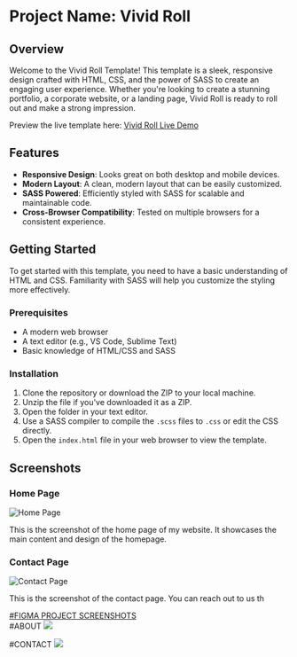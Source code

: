 # Project Name: Vivid Roll 

## Overview
Welcome to the Vivid Roll Template! This template is a sleek, responsive design crafted with HTML, CSS, and the power of SASS to create an engaging user experience. Whether you're looking to create a stunning portfolio, a corporate website, or a landing page, Vivid Roll is ready to roll out and make a strong impression.

Preview the live template here: [Vivid Roll Live Demo](https://vivid-roll-405.netlify.app/)

## Features
- **Responsive Design**: Looks great on both desktop and mobile devices.
- **Modern Layout**: A clean, modern layout that can be easily customized.
- **SASS Powered**: Efficiently styled with SASS for scalable and maintainable code.
- **Cross-Browser Compatibility**: Tested on multiple browsers for a consistent experience.

## Getting Started
To get started with this template, you need to have a basic understanding of HTML and CSS. Familiarity with SASS will help you customize the styling more effectively.

### Prerequisites
- A modern web browser
- A text editor (e.g., VS Code, Sublime Text)
- Basic knowledge of HTML/CSS and SASS

### Installation
1. Clone the repository or download the ZIP to your local machine.
2. Unzip the file if you've downloaded it as a ZIP.
3. Open the folder in your text editor.
4. Use a SASS compiler to compile the `.scss` files to `.css` or edit the CSS directly.
5. Open the `index.html` file in your web browser to view the template.


## Screenshots

### Home Page

![Home Page](https://github-production-user-asset-6210df.s3.amazonaws.com/79692865/280677124-77406c58-9027-492e-b897-31e1ebe14544.png)

This is the screenshot of the home page of my website. It showcases the main content and design of the homepage.

### Contact Page

![Contact Page](https://raw.githubusercontent.com/heyyrahul/vivid-roll-405/assets/79692865/a2f3f933-9ece-459e-bd8f-1216f17b310a)

This is the screenshot of the contact page. You can reach out to us th


 <a href="https://vivid-roll-405.netlify.app/">#FIGMA PROJECT SCREENSHOTS </a>
 <br>
#ABOUT
<img src="https://github.com/heyyrahul/vivid-roll-405/assets/79692865/77406c58-9027-492e-b897-31e1ebe14544">

#CONTACT
<img src="https://github.com/heyyrahul/vivid-roll-405/assets/79692865/a2f3f933-9ece-459e-bd8f-1216f17b310a"> 



